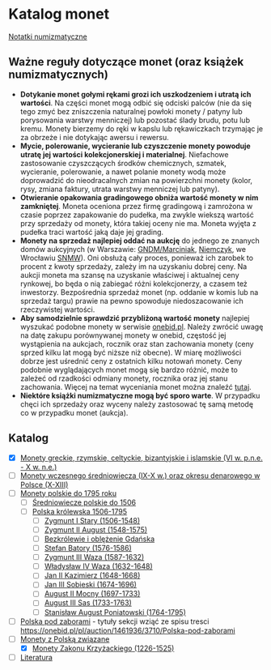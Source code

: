 
# Katalog monet

[Notatki numizmatyczne](https://numizmatyka.satola.net)

## Ważne reguły dotyczące monet (oraz książek numizmatycznych)
- **Dotykanie monet gołymi rękami grozi ich uszkodzeniem i utratą ich wartości**. Na części monet mogą odbić się odciski palców (nie da się tego zmyć bez zniszczenia naturalnej powłoki monety / patyny lub porysowania warstwy menniczej) lub pozostać ślady brudu, potu lub kremu. Monety bierzemy do ręki w kapslu lub rękawiczkach trzymając je za obrzeże i nie dotykając awersu i rewersu.
- **Mycie, polerowanie, wycieranie lub czyszczenie monety powoduje utratę jej wartości kolekcjonerskiej i materialnej**. Niefachowe zastosowanie czyszczących środków chemicznych, szmatek, wycieranie, polerowanie, a nawet polanie monety wodą może doprowadzić do nieodracalnych zmian na powierzchni monety (kolor, rysy, zmiana faktury, utrata warstwy menniczej lub patyny).
- **Otwieranie opakowania gradingowego obniża wartość monety w nim zamkniętej**. Moneta oceniona przez firmę gradingową i zamrożona w czasie poprzez zapakowanie do pudełka, ma zwykle wiekszą wartość przy sprzedaży od monety, która takiej oceny nie ma. Moneta wyjęta z pudełka traci wartość jaką daje jej grading.
- **Monety na sprzedaż najlepiej oddać na aukcję** do jednego ze znanych domów aukcyjnych (w Warszawie: [GNDM/Marciniak](https://marciniakaukcje.pl), [Niemczyk](https://niemczyk.pl/), we Wrocławiu [SNMW](https://snmw.pl/)). Oni obsłużą cały proces, ponieważ ich zarobek to procent z kwoty sprzedaży, zależy im na uzyskaniu dobrej ceny. Na aukcji moneta ma szansę na uzyskanie właściwej i aktualnej ceny rynkowej, bo będa o nią zabiegać różni kolekcjonerzy, a czasem też inwestorzy. Bezpośrednia sprzedaż monet (np. oddanie w komis lub na sprzedaż targu) prawie na pewno spowoduje niedoszacowanie ich rzeczywistej wartości.
- **Aby samodzielnie sprawdzić przybliżoną wartość monety** najlepiej wyszukać podobne monety w serwisie [onebid.pl](https://onebid.pl/pl). Należy zwrócić uwagę na datę zakupu porównywanej monety w onebid, częstość jej wystąpienia na aukcjach, rocznik oraz stan zachowania monety (ceny sprzed kilku lat mogą być niższe niż obecne). W miarę możliwości dobrze jest uśrednić ceny z ostatnich kilku notowań monety. Ceny podobnie wyglądających monet mogą się bardzo różnić, może to zależeć od rzadkości odmiany monety, rocznika oraz jej stanu zachowania. Więcej na temat wyceniania monet można znaleźć [tutaj](https://www.youtube.com/watch?v=y3ImnHK4lhc).
- **Niektóre książki numizmatyczne mogą być sporo warte**. W przypadku chęci ich sprzedaży oraz wyceny należy zastosować tę samą metodę co w przypadku monet (aukcja).

## Katalog

- [x] [Monety greckie, rzymskie, celtyckie, bizantyjskie i islamskie (VI w. p.n.e. - X w. n.e.)](./pages/k2.md)
- [ ] [Monety wczesnego średniowiecza (IX-X w.) oraz okresu denarowego w Polsce (X-XIII)](./pages/k3.md)
- [ ] [Monety polskie do 1795 roku]()
    - [ ] [Średniowiecze polskie do 1506]()
    - [ ] [Polska królewska 1506-1795]()
        - [ ] [Zygmunt I Stary (1506-1548)]()
        - [ ] [Zygmunt II August (1548-1575)]()
        - [ ] [Bezkrólewie i oblężenie Gdańska]()
        - [ ] [Stefan Batory (1576-1586)]()
        - [ ] [Zygmunt III Waza (1587-1632)]()
        - [ ] [Władysław IV Waza (1632-1648)]()
        - [ ] [Jan II Kazimierz (1648-1668)]()
        - [ ] [Jan III Sobieski (1674-1696)]()
        - [ ] [August II Mocny (1697-1733)]()
        - [ ] [August III Sas (1733-1763)]()
        - [ ] [Stanisław August Poniatowski (1764-1795)]()
- [ ] [Polska pod zaborami]() - tytuły sekcji wziąć ze spisu tresci https://onebid.pl/pl/auction/1461936/3710/Polska-pod-zaborami
- [ ] [Monety z Polską związane]()
    - [x] [Monety Zakonu Krzyżackiego (1226-1525)](./pages/k1.md)
- [ ] [Literatura](../pages/Literatura.md)